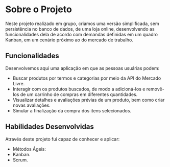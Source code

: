 # Sobre o Projeto

Neste projeto realizado em grupo, criamos uma versão simplificada, sem persistência no banco de dados, de uma loja online, desenvolvendo as funcionalidades dela de acordo com demandas definidas em um quadro Kanban, em um cenário próximo ao do mercado de trabalho.

## Funcionalidades

Desenvolvemos aqui uma aplicação em que as pessoas usuárias podem:

- Buscar produtos por termos e categorias por meio da API do Mercado Livre.
- Interagir com os produtos buscados, de modo a adicioná-los e removê-los de um carrinho de compras em diferentes quantidades.
- Visualizar detalhes e avaliações prévias de um produto, bem como criar novas avaliações.
- Simular a finalização da compra dos itens selecionados.

## Habilidades Desenvolvidas

Através deste projeto fui capaz de conhecer e aplicar:

- Métodos Ágeis:
- Kanban.
- Scrum.
